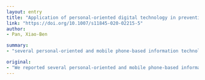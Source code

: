 ```yaml
---
layout: entry
title: "Application of personal-oriented digital technology in preventing transmission of COVID-19, China"
link: "https://doi.org/10.1007/s11845-020-02215-5"
author:
- Pan, Xiao-Ben

summary:
- "several personal-oriented and mobile phone-based information technologies were recently developed and widely used during the outbreak of COVID-19 in China. These technologies help reduce the transmission of the virus and maintain normal social order. The technologies help keep normal social conditions in order to maintain normal health. We reported several technologies which were recently widely used in the outbreak. They help reduce transmission and maintain a normal social system. This technology helps reduce the spread of the disease."

original:
- "We reported several personal-oriented and mobile phone-based information technologies which were recently developed and widely used during the outbreak of COVID-19 in China. These technologies help reduce the transmission of COVID-19 and maintain normal social order."
---
```


